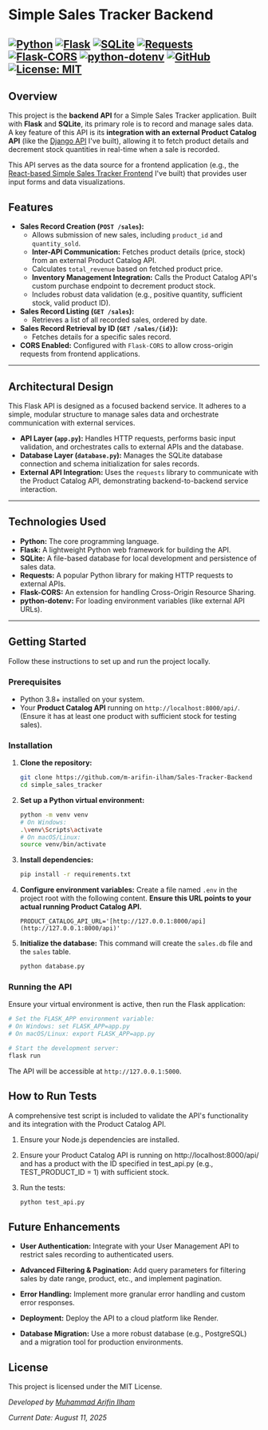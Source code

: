# Simple Sales Tracker Backend

[![Python](https://img.shields.io/badge/Python-3.9+-blue.svg?logo=python&logoColor=white)](https://www.python.org/)
[![Flask](https://img.shields.io/badge/Flask-2.x-lightgray.svg?logo=flask)](https://flask.palletsprojects.com/)
[![SQLite](https://img.shields.io/badge/Database-SQLite-blue.svg?logo=sqlite&logoColor=white)](https://www.sqlite.org/index.html)
[![Requests](https://img.shields.io/badge/HTTP%20Client-Requests-blue)](https://requests.readthedocs.io/en/latest/)
[![Flask-CORS](https://img.shields.io/badge/CORS-Flask--CORS-purple)](https://flask-cors.readthedocs.io/en/latest/)
[![python-dotenv](https://img.shields.io/badge/Env%20Mgmt-python--dotenv-yellowgreen)](https://pypi.org/project/python-dotenv/)
[![GitHub](https://img.shields.io/badge/GitHub-Repo-brightgreen?style=flat&logo=github)](https://github.com/m-arifin-ilham/Sales-Tracker-Backend)
[![License: MIT](https://img.shields.io/badge/License-MIT-yellow.svg)](https://opensource.org/licenses/MIT)
---

## Overview

This project is the **backend API** for a Simple Sales Tracker application. Built with **Flask** and **SQLite**, its primary role is to record and manage sales data. A key feature of this API is its **integration with an external Product Catalog API** (like the [Django API](https://github.com/m-arifin-ilham/Product-Catalog-API) I've built), allowing it to fetch product details and decrement stock quantities in real-time when a sale is recorded.

This API serves as the data source for a frontend application (e.g., the [React-based Simple Sales Tracker Frontend](https://github.com/m-arifin-ilham/Sales-Tracker-Frontend) I've built) that provides user input forms and data visualizations.

## Features

* **Sales Record Creation (`POST /sales`):**
    * Allows submission of new sales, including `product_id` and `quantity_sold`.
    * **Inter-API Communication:** Fetches product details (price, stock) from an external Product Catalog API.
    * Calculates `total_revenue` based on fetched product price.
    * **Inventory Management Integration:** Calls the Product Catalog API's custom purchase endpoint to decrement product stock.
    * Includes robust data validation (e.g., positive quantity, sufficient stock, valid product ID).
* **Sales Record Listing (`GET /sales`):**
    * Retrieves a list of all recorded sales, ordered by date.
* **Sales Record Retrieval by ID (`GET /sales/{id}`):**
    * Fetches details for a specific sales record.
* **CORS Enabled:** Configured with `Flask-CORS` to allow cross-origin requests from frontend applications.

---

## Architectural Design

This Flask API is designed as a focused backend service. It adheres to a simple, modular structure to manage sales data and orchestrate communication with external services.

* **API Layer (`app.py`):** Handles HTTP requests, performs basic input validation, and orchestrates calls to external APIs and the database.
* **Database Layer (`database.py`):** Manages the SQLite database connection and schema initialization for sales records.
* **External API Integration:** Uses the `requests` library to communicate with the Product Catalog API, demonstrating backend-to-backend service interaction.

---

## Technologies Used

* **Python:** The core programming language.
* **Flask:** A lightweight Python web framework for building the API.
* **SQLite:** A file-based database for local development and persistence of sales data.
* **Requests:** A popular Python library for making HTTP requests to external APIs.
* **Flask-CORS:** An extension for handling Cross-Origin Resource Sharing.
* **python-dotenv:** For loading environment variables (like external API URLs).

---

## Getting Started

Follow these instructions to set up and run the project locally.

### Prerequisites

* Python 3.8+ installed on your system.
* Your **Product Catalog API** running on `http://localhost:8000/api/`. (Ensure it has at least one product with sufficient stock for testing sales).

### Installation

1.  **Clone the repository:**
    ```bash
    git clone https://github.com/m-arifin-ilham/Sales-Tracker-Backend
    cd simple_sales_tracker
    ```

2.  **Set up a Python virtual environment:**
    ```bash
    python -m venv venv
    # On Windows:
    .\venv\Scripts\activate
    # On macOS/Linux:
    source venv/bin/activate
    ```

3.  **Install dependencies:**
    ```bash
    pip install -r requirements.txt
    ```

4.  **Configure environment variables:**
    Create a file named `.env` in the project root with the following content. **Ensure this URL points to your actual running Product Catalog API.**

    ```
    PRODUCT_CATALOG_API_URL='[http://127.0.0.1:8000/api](http://127.0.0.1:8000/api)'
    ```

5.  **Initialize the database:**
    This command will create the `sales.db` file and the `sales` table.

    ```bash
    python database.py
    ```

### Running the API

Ensure your virtual environment is active, then run the Flask application:

```bash
# Set the FLASK_APP environment variable:
# On Windows: set FLASK_APP=app.py
# On macOS/Linux: export FLASK_APP=app.py

# Start the development server:
flask run
```

The API will be accessible at `http://127.0.0.1:5000`.

## How to Run Tests

A comprehensive test script is included to validate the API's functionality and its integration with the Product Catalog API.

1. Ensure your Node.js dependencies are installed.

2. Ensure your Product Catalog API is running on http://localhost:8000/api/ and has a product with the ID specified in test_api.py (e.g., TEST_PRODUCT_ID = 1) with sufficient stock.

3.  Run the tests:

    ```Bash
    python test_api.py
    ```

## Future Enhancements

* **User Authentication:** Integrate with your User Management API to restrict sales recording to authenticated users.

* **Advanced Filtering & Pagination:** Add query parameters for filtering sales by date range, product, etc., and implement pagination.

* **Error Handling:** Implement more granular error handling and custom error responses.

* **Deployment:** Deploy the API to a cloud platform like Render.

* **Database Migration:** Use a more robust database (e.g., PostgreSQL) and a migration tool for production environments.

## License

This project is licensed under the MIT License.

*Developed by [Muhammad Arifin Ilham](https://www.linkedin.com/in/arifin-ilham-at-ska/)*

*Current Date: August 11, 2025*